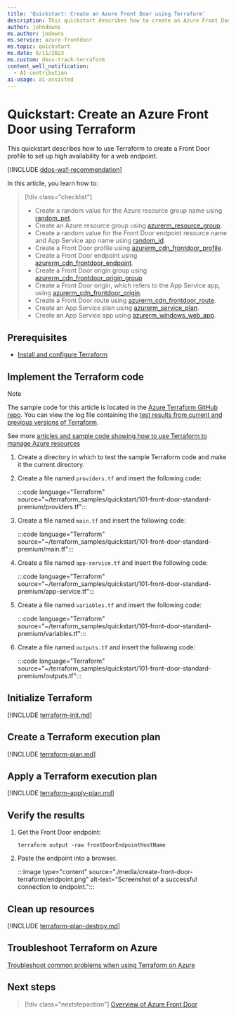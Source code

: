 ```yaml
---
title: 'Quickstart: Create an Azure Front Door using Terraform'
description: This quickstart describes how to create an Azure Front Door using Terraform.
author: johndowns
ms.author: jodowns
ms.service: azure-frontdoor
ms.topic: quickstart
ms.date: 8/11/2023
ms.custom: devx-track-terraform
content_well_notification: 
  - AI-contribution
ai-usage: ai-assisted
---
```


# Quickstart: Create an Azure Front Door using Terraform

This quickstart describes how to use Terraform to create a Front Door profile to set up high availability for a web endpoint.

[!INCLUDE [ddos-waf-recommendation](../../includes/ddos-waf-recommendation.md)]

In this article, you learn how to:

> [!div class="checklist"]
> * Create a random value for the Azure resource group name using [random_pet](https://registry.terraform.io/providers/hashicorp/random/latest/docs/resources/pet).
> * Create an Azure resource group using [azurerm_resource_group](https://registry.terraform.io/providers/hashicorp/azurerm/latest/docs/resources/resource_group).
> * Create a random value for the Front Door endpoint resource name and App Service app name using [random_id](https://registry.terraform.io/providers/hashicorp/random/latest/docs/resources/id).
> * Create a Front Door profile using [azurerm_cdn_frontdoor_profile](https://registry.terraform.io/providers/hashicorp/azurerm/latest/docs/resources/cdn_frontdoor_profile).
> * Create a Front Door endpoint using [azurerm_cdn_frontdoor_endpoint](https://registry.terraform.io/providers/hashicorp/azurerm/latest/docs/resources/cdn_frontdoor_endpoint).
> * Create a Front Door origin group using [azurerm_cdn_frontdoor_origin_group](https://registry.terraform.io/providers/hashicorp/azurerm/latest/docs/resources/cdn_frontdoor_origin_group)
> * Create a Front Door origin, which refers to the App Service app, using [azurerm_cdn_frontdoor_origin](https://registry.terraform.io/providers/hashicorp/azurerm/latest/docs/resources/cdn_frontdoor_origin).
> * Create a Front Door route using [azurerm_cdn_frontdoor_route](https://registry.terraform.io/providers/hashicorp/azurerm/latest/docs/resources/cdn_frontdoor_route).
> * Create an App Service plan using [azurerm_service_plan](https://registry.terraform.io/providers/hashicorp/azurerm/latest/docs/resources/service_plan).
> * Create an App Service app using [azurerm_windows_web_app](https://registry.terraform.io/providers/hashicorp/azurerm/latest/docs/resources/windows_web_app).

## Prerequisites

- [Install and configure Terraform](/azure/developer/terraform/quickstart-configure)

## Implement the Terraform code

> [!NOTE]
> The sample code for this article is located in the [Azure Terraform GitHub repo](https://github.com/Azure/terraform/tree/master/quickstart/101-front-door-standard-premium). You can view the log file containing the [test results from current and previous versions of Terraform](https://github.com/Azure/terraform/tree/master/quickstart/101-front-door-standard-premium/TestRecord.md).
>
> See more [articles and sample code showing how to use Terraform to manage Azure resources](/azure/terraform)

1. Create a directory in which to test the sample Terraform code and make it the current directory.

1. Create a file named `providers.tf` and insert the following code:

    :::code language="Terraform" source="~/terraform_samples/quickstart/101-front-door-standard-premium/providers.tf":::

1. Create a file named `main.tf` and insert the following code:

    :::code language="Terraform" source="~/terraform_samples/quickstart/101-front-door-standard-premium/main.tf":::

1. Create a file named `app-service.tf` and insert the following code:

    :::code language="Terraform" source="~/terraform_samples/quickstart/101-front-door-standard-premium/app-service.tf":::

1. Create a file named `variables.tf` and insert the following code:

    :::code language="Terraform" source="~/terraform_samples/quickstart/101-front-door-standard-premium/variables.tf":::

1. Create a file named `outputs.tf` and insert the following code:

    :::code language="Terraform" source="~/terraform_samples/quickstart/101-front-door-standard-premium/outputs.tf":::

## Initialize Terraform

[!INCLUDE [terraform-init.md](~/azure-dev-docs-pr/articles/terraform/includes/terraform-init.md)]

## Create a Terraform execution plan

[!INCLUDE [terraform-plan.md](~/azure-dev-docs-pr/articles/terraform/includes/terraform-plan.md)]

## Apply a Terraform execution plan

[!INCLUDE [terraform-apply-plan.md](~/azure-dev-docs-pr/articles/terraform/includes/terraform-apply-plan.md)]

## Verify the results

1. Get the Front Door endpoint:

    ```console
    terraform output -raw frontDoorEndpointHostName
    ```

1. Paste the endpoint into a browser.

    :::image type="content" source="./media/create-front-door-terraform/endpoint.png" alt-text="Screenshot of a successful connection to endpoint.":::

## Clean up resources

[!INCLUDE [terraform-plan-destroy.md](~/azure-dev-docs-pr/articles/terraform/includes/terraform-plan-destroy.md)]

## Troubleshoot Terraform on Azure

[Troubleshoot common problems when using Terraform on Azure](/azure/developer/terraform/troubleshoot)

## Next steps

> [!div class="nextstepaction"] 
> [Overview of Azure Front Door](front-door-overview.md)
